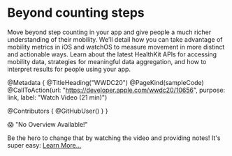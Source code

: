 # Beyond counting steps

Move beyond step counting in your app and give people a much richer understanding of their mobility. We’ll detail how you can take advantage of mobility metrics in iOS and watchOS to measure movement in more distinct and actionable ways. Learn about the latest HealthKit APIs for accessing mobility data, strategies for meaningful data aggregation, and how to interpret results for people using your app.

@Metadata {
   @TitleHeading("WWDC20")
   @PageKind(sampleCode)
   @CallToAction(url: "https://developer.apple.com/wwdc20/10656", purpose: link, label: "Watch Video (21 min)")

   @Contributors {
      @GitHubUser(<replace this with your GitHub handle>)
   }
}

😱 "No Overview Available!"

Be the hero to change that by watching the video and providing notes! It's super easy:
 [Learn More…](https://wwdcnotes.github.io/WWDCNotes/documentation/wwdcnotes/contributing)
